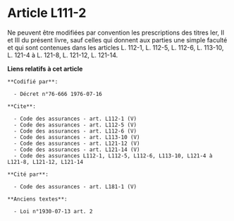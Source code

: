 # Article L111-2

Ne peuvent être modifiées par convention les prescriptions des titres Ier, II et III du présent livre, sauf celles qui
donnent aux parties une simple faculté et qui sont contenues dans les articles L. 112-1, L. 112-5, L. 112-6, L. 113-10, L.
121-4 à L. 121-8, L. 121-12, L. 121-14.

**Liens relatifs à cet article**

	**Codifié par**:

	  - Décret n°76-666 1976-07-16

	**Cite**:

	  - Code des assurances - art. L112-1 (V)
	  - Code des assurances - art. L112-5 (V)
	  - Code des assurances - art. L112-6 (V)
	  - Code des assurances - art. L113-10 (V)
	  - Code des assurances - art. L121-12 (V)
	  - Code des assurances - art. L121-14 (V)
	  - Code des assurances L112-1, L112-5, L112-6, L113-10, L121-4 à L121-8, L121-12, L121-14

	**Cité par**:

	  - Code des assurances - art. L181-1 (V)

	**Anciens textes**:

	  - Loi n°1930-07-13 art. 2
